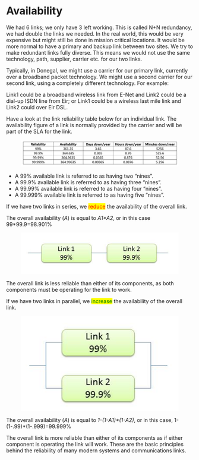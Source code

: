 # Availability

We had 6 links; we only have 3 left working. This is called N+N redundancy, we had double the links we needed. In the real world, this would be very expensive but might still be done in mission critical locations. It would be more normal to have a primary and backup link between two sites. We try to make redundant links fully diverse. This means we would not use the same technology, path, supplier, carrier etc. for our two links.

&#x20;Typically, in Donegal, we might use a carrier for our primary link, currently over a broadband packet technology. We might use a second carrier for our second link, using a completely different technology. For example:

Link1 could be a broadband wireless link from E-Net and Link2 could be a dial-up ISDN line from Eir; or Link1 could be a wireless last mile link and Link2 could over Eir DSL.

&#x20;Have a look at the link reliability table below for an individual link. The availability figure of a link is normally provided by the carrier and will be part of the SLA for the link.

<figure><img src="../.gitbook/assets/image (12) (1).png" alt=""><figcaption></figcaption></figure>

* A 99% available link is referred to as having two “nines”.
* A 99.9% available link is referred to as having three “nines”.
* A 99.99% available link is referred to as having four “nines”.
* A 99.999% available link is referred to as having five “nines”.

&#x20;If we have two links in series, we <mark style="color:red;">reduce</mark> the availability of the overall link.&#x20;

The overall availability (_A_) is equal to _A1\*A2_, or in this case 99\*99.9=98.901%

<figure><img src="../.gitbook/assets/image (13) (1).png" alt=""><figcaption></figcaption></figure>

The overall link is less reliable than either of its components, as both components must be operating for the link to work.

If we have two links in parallel, we <mark style="color:green;">increase</mark> the availability of the overall link.

<figure><img src="../.gitbook/assets/image (14) (1).png" alt=""><figcaption></figcaption></figure>

The overall availability (_A_) is equal to _1-(1-A1)\*(1-A2)_, or in this case, 1-(1-.99)\*(1-.999)=99.999%

The overall link is more reliable than either of its components as if either component is operating the link will work. These are the basic principles behind the reliability of many modern systems and communications links.
